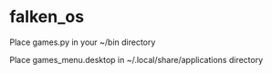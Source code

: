 # falken_os

Place games.py in your ~/bin directory

Place games_menu.desktop in ~/.local/share/applications directory
